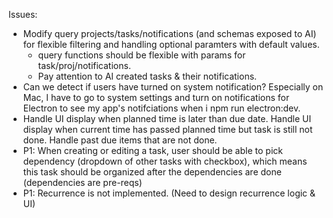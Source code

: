 Issues:
- Modify query projects/tasks/notifications (and schemas exposed to AI) for flexible filtering and handling optional paramters with default values.
    - query functions should be flexible with params for task/proj/notifications.
    - Pay attention to AI created tasks & their notifications.
- Can we detect if users have turned on system notification? Especially on Mac, I have to go to system settings and turn on notifications for Electron to see my app's notifciations when i npm run electron:dev.
- Handle UI display when planned time is later than due date. Handle UI display when current time has passed planned time but task is still not done. Handle past due items that are not done. 
- P1: When creating or editing a task, user should be able to pick dependency (dropdown of other tasks with checkbox), which means this task should be organized after the dependencies are done (dependencies are pre-reqs)
- P1: Recurrence is not implemented. (Need to design recurrence logic & UI)
